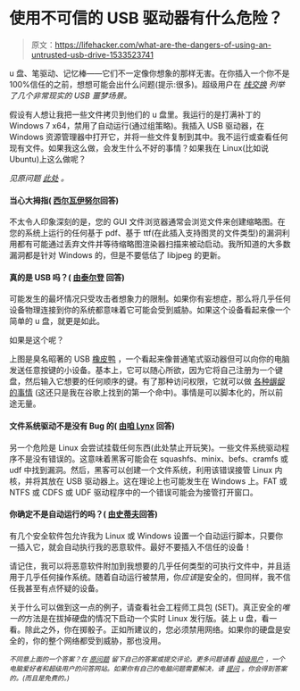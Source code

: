 # 使用不可信的 USB 驱动器有什么危险？

> 原文：<https://lifehacker.com/what-are-the-dangers-of-using-an-untrusted-usb-drive-1533523741>

u 盘、笔驱动、记忆棒——它们不一定像你想象的那样无害。在你插入一个你不是 100%信任的之前，想想可能会出什么问题(提示:很多)。超级用户在 [*栈交换*](http://superuser.com/?utm_source=lifehacker&utm_medium=syndication&utm_campaign=crowdhacker&utm_content=superuser-107) *列举了几个非常现实的 USB 噩梦场景。*



假设有人想让我把一些文件拷贝到他们的 u 盘里。我运行的是打满补丁的 Windows 7 x64，禁用了自动运行(通过组策略)。我插入 USB 驱动器，在 Windows 资源管理器中打开它，并将一些文件复制到其中。我不运行或查看任何现有文件。如果我这么做，会发生什么不好的事情？如果我在 Linux(比如说 Ubuntu)上这么做呢？

*见原问题* [*此处*](http://superuser.com/q/709275/112560?utm_source=lifehacker&utm_medium=syndication&utm_campaign=crowdhacker&utm_content=superuser-107) *。*

#### 当心大拇指( [西尔瓦伊努尔](http://superuser.com/a/709659/36310?utm_source=lifehacker&utm_medium=syndication&utm_campaign=crowdhacker&utm_content=superuser-107)回答)

不太令人印象深刻的是，您的 GUI 文件浏览器通常会浏览文件来创建缩略图。在您的系统上运行的任何基于 pdf、基于 ttf(在此插入支持图灵的文件类型)的漏洞利用都有可能通过丢弃文件并等待缩略图渲染器扫描来被动启动。我所知道的大多数漏洞都是针对 Windows 的，但是不要低估了 libjpeg 的更新。

#### 真的是 USB 吗？( [由泰尔登](http://superuser.com/a/709302/151431?utm_source=lifehacker&utm_medium=syndication&utm_campaign=crowdhacker&utm_content=superuser-107) 回答)

可能发生的最坏情况只受攻击者想象力的限制。如果你有妄想症，那么将几乎任何设备物理连接到你的系统都意味着它可能会受到威胁。如果这个设备看起来像一个简单的 u 盘，就更是如此。

如果是这个呢？

上图是臭名昭著的 USB [橡皮鸭](http://www.usbrubberducky.com/) ，一个看起来像普通笔式驱动器但可以向你的电脑发送任意按键的小设备。基本上，它可以随心所欲，因为它将自己注册为一个键盘，然后输入它想要的任何顺序的键。有了那种访问权限，它就可以做 [各种龌龊的事情](https://forums.hak5.org/index.php?/topic/29959-payloads-duck-toolkit/) (这还只是我在谷歌上找到的第一个命中)。事情是可以脚本化的，所以前途无量。

#### 文件系统驱动不是没有 Bug 的( [由咱 Lynx](http://superuser.com/a/709393/4642?utm_source=lifehacker&utm_medium=syndication&utm_campaign=crowdhacker&utm_content=superuser-107) 回答)

另一个危险是 Linux 会尝试挂载任何东西(此处禁止开玩笑)。一些文件系统驱动程序不是没有错误的。这意味着黑客可能会在 squashfs、minix、befs、cramfs 或 udf 中找到漏洞。然后，黑客可以创建一个文件系统，利用该错误接管 Linux 内核，并将其放在 USB 驱动器上。这在理论上也可能发生在 Windows 上。FAT 或 NTFS 或 CDFS 或 UDF 驱动程序中的一个错误可能会为接管打开窗口。

#### 你确定不是自动运行的吗？( [由史蒂夫](http://superuser.com/a/709278/90061?utm_source=lifehacker&utm_medium=syndication&utm_campaign=crowdhacker&utm_content=superuser-107)回答)

有几个安全软件包允许我为 Linux 或 Windows 设置一个自动运行脚本，只要你一插入它，就会自动执行我的恶意软件。最好不要插入不信任的设备！

请记住，我可以将恶意软件附加到我想要的几乎任何类型的可执行文件中，并且适用于几乎任何操作系统。随着自动运行被禁用，你*应该*是安全的，但同样，我不信任我甚至有点怀疑的设备。

关于什么可以做到这一点的例子，请查看社会工程师工具包 (SET)。真正安全的*唯一的*方法是在拔掉硬盘的情况下启动一个实时 Linux 发行版。装上 u 盘，看一看。除此之外，你在掷骰子。正如所建议的，您必须禁用网络。如果你的硬盘是安全的，你的整个网络都受到威胁，那也没用。

*<small>不同意上面的一个答案？在</small>* [*<small>原问题</small>*](http://superuser.com/q/709275/112560?utm_source=lifehacker&utm_medium=syndication&utm_campaign=crowdhacker&utm_content=superuser-107) *<small>留下自己的答案或提交评论。更多问题请看</small>* [*<small>超级用户</small>*](http://superuser.com/?utm_source=lifehacker&utm_medium=syndication&utm_campaign=crowdhacker&utm_content=superuser-107) *<small>，一个电脑爱好者和超级用户的问答网站。如果你有自己的电脑问题需要解决，请</small>* [*<small>提问</small>*](http://superuser.com/questions/ask?utm_source=lifehacker&utm_medium=syndication&utm_campaign=crowdhacker&utm_content=superuser-107) *<small>。你会得到答案的。(而且是免费的。)</small>*